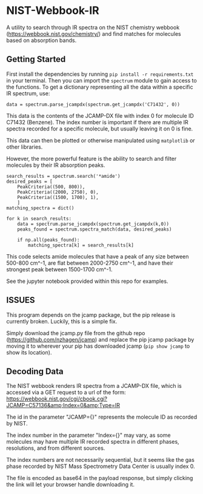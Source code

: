 # NIST-Webbook-IR
A utility to search through IR spectra on the NIST chemistry webbook (https://webbook.nist.gov/chemistry/) and find matches for molecules based on absorption bands.

## Getting Started
First install the dependencies by running `pip install -r requirements.txt` in your terminal.
Then you can import the `spectrum` module to gain access to the functions.
To get a dictionary representing all the data within a specific IR spectrum, use:
```
data = spectrum.parse_jcampdx(spectrum.get_jcampdx('C71432', 0))
```
This data is the contents of the JCAMP-DX file with index 0 for molecule ID C71432 (Benzene).
The index number is important if there are multiple IR spectra recorded for a specific molecule, but usually leaving it on 0 is fine.

This data can then be plotted or otherwise manipulated using `matplotlib` or other libraries.


However, the more powerful feature is the ability to search and filter molecules by their IR absorption peaks.
```
search_results = spectrum.search('*amide')
desired_peaks = [
    PeakCriteria((500, 800)),
    PeakCriteria((2000, 2750), 0),
    PeakCriteria((1500, 1700), 1),
    ]
matching_spectra = dict()

for k in search_results:
    data = spectrum.parse_jcampdx(spectrum.get_jcampdx(k,0))
    peaks_found = spectrum.spectra_match(data, desired_peaks)
    
    if np.all(peaks_found):
        matching_spectra[k] = search_results[k]
```
This code selects amide molecules that have a peak of any size between 500-800 cm^-1, are flat between 2000-2750 cm^-1, and have their strongest peak between 1500-1700 cm^-1.

See the jupyter notebook provided within this repo for examples.

## ISSUES
This program depends on the jcamp package, but the pip release is currently broken.
Luckily, this is a simple fix.

Simply download the jcamp.py file from the github repo (https://github.com/nzhagen/jcamp) and replace the pip jcamp package by moving it to wherever your pip has downloaded jcamp (`pip show jcamp` to show its location).

## Decoding Data
The NIST webbook renders IR spectra from a JCAMP-DX file, which is accessed via a GET request to a url of the form:
https://webbook.nist.gov/cgi/cbook.cgi?JCAMP=C57136&amp;Index=0&amp;Type=IR

The id in the parameter "JCAMP={}" represents the molecule ID as recorded by NIST.

The index number in the parameter "Index={}" may vary, as some molecules may have multiple IR recorded spectra in different phases, resolutions, and from different sources. 

The index numbers are not necessarily sequential, but it seems like the gas phase recorded by NIST Mass Spectrometry Data Center is usually index 0.

The file is encoded as base64 in the payload response, but simply clicking the link will let your browser handle downloading it.
